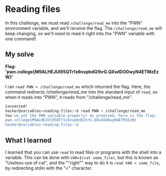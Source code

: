 # Reading files

In this challenge, we must read ``/challenge/read_me`` into the "PWN" environment variable, and we'll receive the flag. The ``/challenge/read_me`` will keep changing, so we'll need to read it right into the "PWN" variable with one command!

## My solve
**Flag: 'pwn.college{M9ALHEJUl95QTr1s6nxpbdQ1hrG.QXwIDO0wyN4ETMzEzW}'**

I ran ``read PWN < /challenge/read_me`` which returned the flag. Here, the command redirects */challenge/read_me* into the standard input of ``read``, so when it reads into "PWN", it reads from "/challenge/read_me".

```bash
Connected!
hacker@variables~reading-files:~$ read PWN < /challenge/read_me
You've set the PWN variable properly! As promised, here is the flag:
pwn.college{M9ALHEJUl95QTr1s6nxpbdQ1hrG.QXwIDO0wyN4ETMzEzW}
hacker@variables~reading-files:~$ 
```

## What I learned
I learned that you can use ``read`` to read files or programs with the shell into a variable. This can be done with ``VAR=$(cat some_file)``, but this is known as "Useless use of cat", and the ""right"" way to do it is ``read VAR < some_file``, by redirecting stdin with the "<" character.